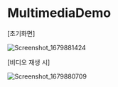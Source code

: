 # MultimediaDemo


[초기화면]

![Screenshot_1679881424](https://user-images.githubusercontent.com/66067273/230807841-656ef41f-736b-4f01-844a-25d3f1e216c5.png)

[비디오 재생 시]

![Screenshot_1679880709](https://user-images.githubusercontent.com/66067273/230807423-1968bb7b-8a3f-4ff9-b5f6-bea4cc1ff2b3.png)
